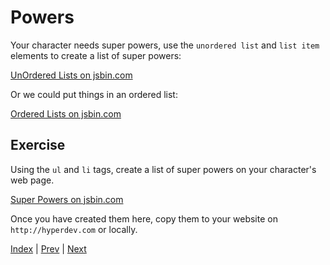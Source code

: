 # Powers

Your character needs super powers, use the `unordered list` and `list item` elements to create a list of super powers:

<a class="jsbin-embed" href="http://jsbin.com/dupebu/1/embed?html,output">UnOrdered Lists on jsbin.com</a>

Or we could put things in an ordered list:

<a class="jsbin-embed" href="http://jsbin.com/kelaqi/2/embed?html,output">Ordered Lists on jsbin.com</a>

## Exercise

Using the `ul` and `li` tags, create a list of super powers on your character's web page.

<a class="jsbin-embed" href="http://jsbin.com/gukoja/1/embed?html,output">Super Powers on jsbin.com</a>

Once you have created them here, copy them to your website on `http://hyperdev.com` or locally.

[Index](.) | [Prev](story) | [Next](avatar)
